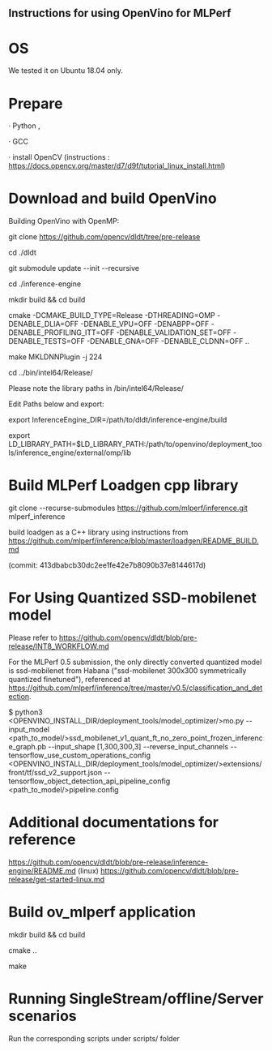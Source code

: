 Instructions for using OpenVino for MLPerf
-----------------------------------
# OS
We tested it on Ubuntu 18.04 only. 

# Prepare

·        Python ,

·        GCC 

·        install OpenCV (instructions : https://docs.opencv.org/master/d7/d9f/tutorial_linux_install.html)




# Download and build OpenVino

 Building OpenVino with OpenMP: 

 git clone https://github.com/opencv/dldt/tree/pre-release

 cd ./dldt

 git submodule update --init --recursive

 cd ./inference-engine
 
 mkdir build && cd build
 
 cmake -DCMAKE_BUILD_TYPE=Release -DTHREADING=OMP -DENABLE_DLIA=OFF -DENABLE_VPU=OFF -DENABPP=OFF -DENABLE_PROFILING_ITT=OFF -DENABLE_VALIDATION_SET=OFF -DENABLE_TESTS=OFF -DENABLE_GNA=OFF -DENABLE_CLDNN=OFF ..

 make MKLDNNPlugin -j 224
 
 cd ../bin/intel64/Release/

 Please note the library paths in /bin/intel64/Release/

 Edit Paths below and export:

 export InferenceEngine_DIR=/path/to/dldt/inference-engine/build

 export LD_LIBRARY_PATH=$LD_LIBRARY_PATH:/path/to/openvino/deployment_tools/inference_engine/external/omp/lib


 # Build MLPerf Loadgen cpp library

 git clone --recurse-submodules https://github.com/mlperf/inference.git mlperf_inference

 build loadgen as a C++ library using instructions from https://github.com/mlperf/inference/blob/master/loadgen/README_BUILD.md

 (commit: 413dbabcb30dc2ee1fe42e7b8090b37e8144617d)

# For Using Quantized SSD-mobilenet model

Please refer to https://github.com/opencv/dldt/blob/pre-release/INT8_WORKFLOW.md

For the MLPerf 0.5 submission, the only directly converted quantized model is ssd-mobilenet from Habana ("ssd-mobilenet 300x300 symmetrically quantized finetuned"), referenced at https://github.com/mlperf/inference/tree/master/v0.5/classification_and_detection.

$ python3  <OPENVINO_INSTALL_DIR/deployment_tools/model_optimizer/>mo.py
--input_model <path_to_model/>ssd_mobilenet_v1_quant_ft_no_zero_point_frozen_inference_graph.pb
--input_shape [1,300,300,3]
--reverse_input_channels
--tensorflow_use_custom_operations_config <OPENVINO_INSTALL_DIR/deployment_tools/model_optimizer/>extensions/front/tf/ssd_v2_support.json
--tensorflow_object_detection_api_pipeline_config <path_to_model/>pipeline.config


#  Additional documentations for reference

https://github.com/opencv/dldt/blob/pre-release/inference-engine/README.md (linux)
https://github.com/opencv/dldt/blob/pre-release/get-started-linux.md

#  Build ov_mlperf application

mkdir build && cd build

cmake ..

make 

#  Running SingleStream/offline/Server scenarios

Run the corresponding scripts under scripts/ folder